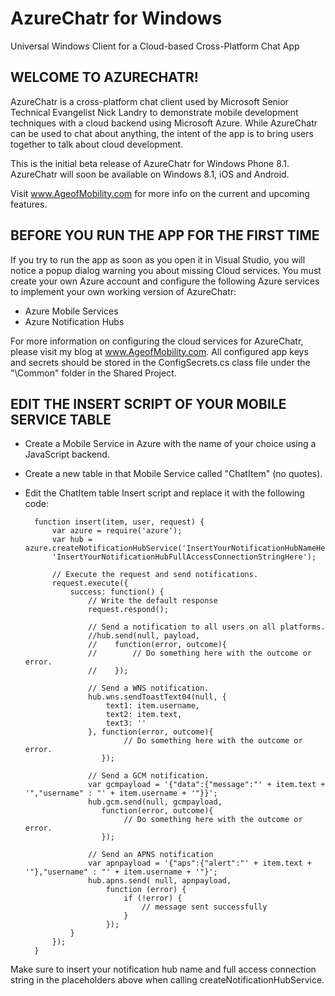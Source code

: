 AzureChatr for Windows
======================

Universal Windows Client for a Cloud-based Cross-Platform Chat App

WELCOME TO AZURECHATR!
----------------------

AzureChatr is a cross-platform chat client used by Microsoft Senior Technical
Evangelist Nick Landry to demonstrate mobile development techniques with a 
cloud backend using Microsoft Azure. While AzureChatr can be used to chat about
anything, the intent of the app is to bring users together to talk about cloud
development.

This is the initial beta release of AzureChatr for Windows Phone 8.1.
AzureChatr will soon be available on Windows 8.1, iOS and Android.

Visit www.AgeofMobility.com for more info on the current and upcoming features.


BEFORE YOU RUN THE APP FOR THE FIRST TIME
-----------------------------------------
If you try to run the app as soon as you open it in Visual Studio, you will
notice a popup dialog warning you about missing Cloud services.
You must create your own Azure account and configure the following Azure 
services to implement your own working version of AzureChatr:

- Azure Mobile Services
- Azure Notification Hubs

For more information on configuring the cloud services for AzureChatr, please
visit my blog at www.AgeofMobility.com. All configured app keys and secrets
should be stored in the ConfigSecrets.cs class file under the "\Common" folder
in the Shared Project.

EDIT THE INSERT SCRIPT OF YOUR MOBILE SERVICE TABLE
---------------------------------------------------
- Create a Mobile Service in Azure with the name of your choice using a JavaScript backend.
- Create a new table in that Mobile Service called "ChatItem" (no quotes).
- Edit the ChatItem table Insert script and replace it with the following code:


        function insert(item, user, request) {
            var azure = require('azure');
            var hub = azure.createNotificationHubService('InsertYourNotificationHubNameHere', 
            'InsertYourNotificationHubFullAccessConnectionStringHere');
        
            // Execute the request and send notifications.
            request.execute({
                success: function() {
                    // Write the default response
                    request.respond();
        
                    // Send a notification to all users on all platforms. 
                    //hub.send(null, payload,  
                    //    function(error, outcome){
                    //        // Do something here with the outcome or error.
                    //    });
        
                    // Send a WNS notification.
                    hub.wns.sendToastText04(null, {
                        text1: item.username,
                        text2: item.text,
                        text3: ''
                    }, function(error, outcome){
                            // Do something here with the outcome or error.
                       });
                    
                    // Send a GCM notification.
                    var gcmpayload = '{"data":{"message":"' + item.text + '","username" : "' + item.username + '"}}';
                    hub.gcm.send(null, gcmpayload, 
                       function(error, outcome){
                            // Do something here with the outcome or error.
                       });
                    
                    // Send an APNS notification
                    var apnpayload = '{"aps":{"alert":"' + item.text + '"},"username" : "' + item.username + '"}';
                    hub.apns.send( null, apnpayload,
                        function (error) {
                            if (!error) {
                                // message sent successfully
                            }
                        });
                }
            });
        }
        
Make sure to insert your notification hub name and full access connection string in the placeholders above when calling createNotificationHubService.
